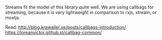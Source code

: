 Streams fit the model of this library quite well. We are using
callbags for streaming, because it is  very lightweight in
comparison to rxjs, xtream, or mostjs.

Read:
http://blog.krawaller.se/posts/callbags-introduction/
https://loreanvictor.github.io/callbag-common/

